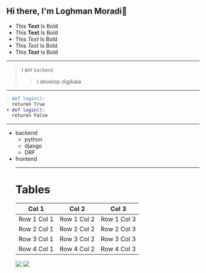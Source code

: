 ## Hi there, I'm Loghman Moradi👋
- This **Text** Is Bold
- This __Text__ Is Bold
- This *Text* Is Bold
- This _Text_ Is Bold
- This ***Text*** Is Bold

--------------
  
> I am `backend`
>> I develop digikala

--------------

```diff
- def login():
  returen True
+ def login():
  returen False
```

--------------

<ul>
  <li>backend
    <ul>
      <li>python</li>
       <li>django</li>
       <li>DRF</li>
    </ul>
  </li>
  <li>frontend
    <ul>
      
</ul>


--------------
# Tables
| Col 1 | Col 2 | Col 3 |
| -- | -- | -- |
| Row 1 Col 1 | Row 1 Col 2 | Row 1 Col 3 |
| Row 2 Col 1 | Row 2 Col 2 | Row 2 Col 3 |
| Row 3 Col 1 | Row 3 Col 2 | Row 3 Col 3 |
| Row 4 Col 1 | Row 4 Col 2 | Row 4 Col 3 |


<img src="https://github-readme-stats.vercel.app/api?username=anuraghazra&show_icons=true&theme=radical" />
<img src="https://github-readme-stats.vercel.app/api/top-langs/?username=Loghman-Moradi&hide_progress=true" />

